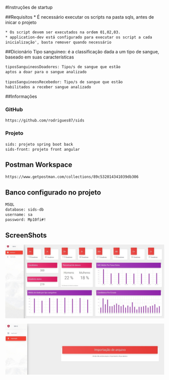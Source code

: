 #Instruções de startup

##Requisitos
    * É necessário executar os scripts na pasta sqls, 
    antes de inicar o projeto

    * Os script devem ser executados na ordem 01,02,03.
    * application-dev está configurado para executar os script a cada inicialização', basta remover quando necessário

##Dicionário
    Tipo sanguineo: é a classificação dada a um tipo de
    sangue, baseado em suas características

    tiposSanguineosDoadores: Tipo/s de sangue que estão 
    aptos a doar para o sangue analizado

    tiposSanguineosRecebedor: Tipo/s de sangue que estão 
    habilitados a receber sangue analizado
 

##Informações
### GitHub
    https://github.com/rodrigues87/sids

### Projeto
    sids: projeto spring boot back
    sids-front: projeto front angular

## Postman Workspace
    https://www.getpostman.com/collections/89c532014341039db306

## Banco configurado no projeto
    MSQL
    database: sids-db
    username: sa
    password: Mp10fi#!

## ScreenShots

![img.png](img.png)


![img_1.png](img_1.png)
